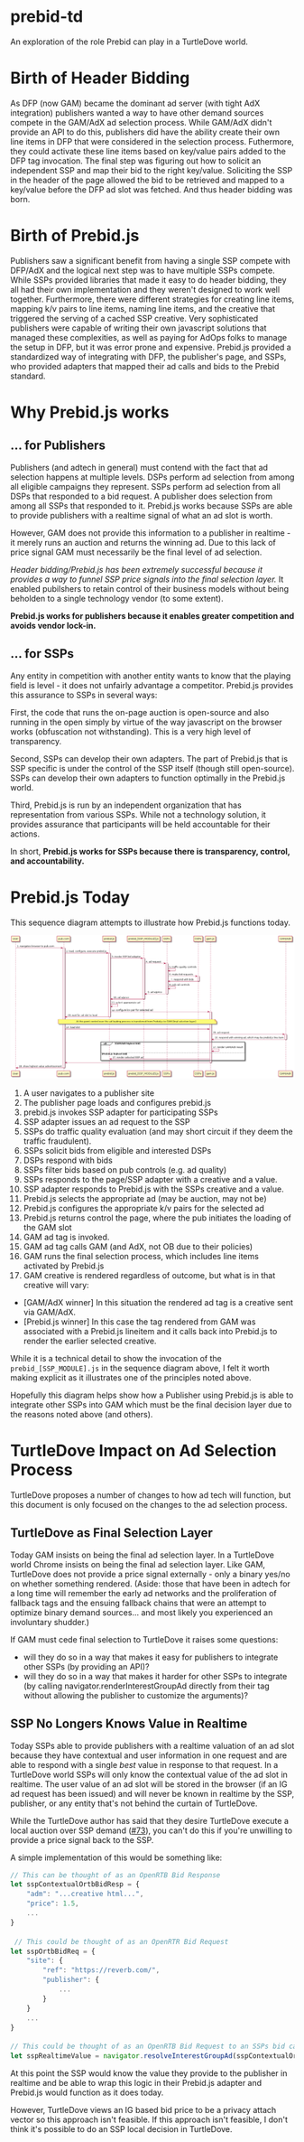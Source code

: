 # prebid-td
An exploration of the role Prebid can play in a TurtleDove world.

# Birth of Header Bidding
As DFP (now GAM) became the dominant ad server (with tight AdX integration) publishers wanted a way to have other demand sources compete in the GAM/AdX ad selection process. While GAM/AdX didn't provide an API to do this, publishers did have the ability create their own line items in DFP that were considered in the selection process. Futhermore, they could activate these line items based on key/value pairs added to the DFP tag invocation. The final step was figuring out how to solicit an independent SSP and map their bid to the right key/value. Soliciting the SSP in the header of the page allowed the bid to be retrieved and mapped to a key/value before the DFP ad slot was fetched. And thus header bidding was born.

# Birth of Prebid.js
Publishers saw a significant benefit from having a single SSP compete with DFP/AdX and the logical next step was to have multiple SSPs compete. While SSPs provided libraries that made it easy to do header bidding, they all had their own implementation and they weren't designed to work well together. Furthermore, there were different strategies for creating line items, mapping k/v pairs to line items, naming line items, and the creative that triggered the serving of a cached SSP creative. Very sophisticated publishers were capable of writing their own javascript solutions that managed these complexities, as well as paying for AdOps folks to manage the setup in DFP, but it was error prone and expensive. Prebid.js provided a standardized way of integrating with DFP, the publisher's page, and SSPs, who provided adapters that mapped their ad calls and bids to the Prebid standard.

# Why Prebid.js works
## ... for Publishers
Publishers (and adtech in general) must contend with the fact that ad selection happens at multiple levels. DSPs perform ad selection from among all eligible campaigns they represent. SSPs perform ad selection from all DSPs that responded to a bid request. A publisher does selection from among all SSPs that responded to it. Prebid.js works because SSPs are able to provide publishers with a realtime signal of what an ad slot is worth.

However, GAM does not provide this information to a publisher in realtime - it merely runs an auction and returns the winning ad. Due to this lack of price signal GAM must necessarily be the final level of ad selection.

*Header bidding/Prebid.js has been extremely successful because it provides a way to funnel SSP price signals into the final selection layer.* It enabled pubilshers to retain control of their business models without being beholden to a single technology vendor (to some extent).

**Prebid.js works for publishers because it enables greater competition and avoids vendor lock-in.**

## ... for SSPs
Any entity in competition with another entity wants to know that the playing field is level - it does not unfairly advantage a competitor. Prebid.js provides this assurance to SSPs in several ways:

First, the code that runs the on-page auction is open-source and also running in the open simply by virtue of the way javascript on the browser works (obfuscation not withstanding). This is a very high level of transparency.

Second, SSPs can develop their own adapters. The part of Prebid.js that is SSP specific is under the control of the SSP itself (though still open-source). SSPs can develop their own adapters to function optimally in the Prebid.js world.

Third, Prebid.js is run by an independent organization that has representation from various SSPs. While not a technology solution, it provides assurance that participants will be held accountable for their actions.

In short, **Prebid.js works for SSPs because there is transparency, control, and accountability.**

# Prebid.js Today
This sequence diagram attempts to illustrate how Prebid.js functions today.

![Prebid Sequence Diagram](out/prebid_statusquo/prebid_statusquo.png)

1. A user navigates to a publisher site
2. The publisher page loads and configures prebid.js
3. prebid.js invokes SSP adapter for participating SSPs
4. SSP adapter issues an ad request to the SSP
5. SSPs do traffic quality evaluation (and may short circuit if they deem the traffic fraudulent).
6. SSPs solicit bids from eligible and interested DSPs
7. DSPs respond with bids
8. SSPs filter bids based on pub controls (e.g. ad quality)
9. SSPs responds to the page/SSP adapter with a creative and a value.
10. SSP adapter responds to Prebid.js with the SSPs creative and a value.
11. Prebid.js selects the appropriate ad (may be auction, may not be)
12. Prebid.js configures the appropriate k/v pairs for the selected ad
13. Prebid.js returns control the page, where the pub initiates the loading of the GAM slot
14. GAM ad tag is invoked.
15. GAM ad tag calls GAM (and AdX, not OB due to their policies)
16. GAM runs the final selection process, which includes line items activated by Prebid.js
17. GAM creative is rendered regardless of outcome, but what is in that creative will vary:
  - [GAM/AdX winner] In this situation the rendered ad tag is a creative sent via GAM/AdX.
  - [Prebid.js winner] In this case the tag rendered from GAM was associated with a Prebid.js lineitem and it calls back into Prebid.js to render the earlier selected creative.

While it is a technical detail to show the invocation of the `prebid_[SSP_MODULE].js` in the sequence diagram above, I felt it worth making explicit as it illustrates one of the principles noted above.

Hopefully this diagram helps show how a Publisher using Prebid.js is able to integrate other SSPs into GAM which must be the final decision layer due to the reasons noted above (and others).

# TurtleDove Impact on Ad Selection Process
TurtleDove proposes a number of changes to how ad tech will function, but this document is only focused on the changes to the ad selection process.

## TurtleDove as Final Selection Layer
Today GAM insists on being the final ad selection layer. In a TurtleDove world Chrome insists on being the final ad selection layer. Like GAM, TurtleDove does not provide a price signal externally - only a binary yes/no on whether something rendered. (Aside: those that have been in adtech for a long time will remember the early ad networks and the proliferation of fallback tags and the ensuing fallback chains that were an attempt to optimize binary demand sources... and most likely you experienced an involuntary shudder.)

If GAM must cede final selection to TurtleDove it raises some questions:
* will they do so in a way that makes it easy for publishers to integrate other SSPs (by providing an API)?
* will they do so in a way that makes it harder for other SSPs to integrate (by calling navigator.renderInterestGroupAd directly from their tag without allowing the publisher to customize the arguments)?


## SSP No Longers Knows Value in Realtime
Today SSPs able to provide publishers with a realtime valuation of an ad slot because they have contextual and user information in one request and are able to respond with a single *best* value in response to that request. In a TurtleDove world SSPs will only know the contextual value of the ad slot in realtime. The user value of an ad slot will be stored in the browser (if an IG ad request has been issued) and will never be known in realtime by the SSP, publisher, or any entity that's not behind the curtain of TurtleDove.

While the TurtleDove author has said that they desire TurtleDove execute a local auction over SSP demand ([#73](https://github.com/WICG/turtledove/issues/73)), you can't do this if you're unwilling to provide a price signal back to the SSP.

A simple implementation of this would be something like:
```javascript
// This can be thought of as an OpenRTB Bid Response
let sspContextualOrtbBidResp = {
    "adm": "...creative html...",
    "price": 1.5,
    ...
}

 // This could be thought of as an OpenRTR Bid Request
let sspOrtbBidReq = {
    "site": {
        "ref": "https://reverb.com/",
        "publisher": {
            ...
        }
    }
    ...
}

// This could be thought of as an OpenRTB Bid Request to an SSPs bid cache on the browser
let sspRealtimeValue = navigator.resolveInterestGroupAd(sspContextualOrtbBidResp, sspOrtbBidReq)
```

At this point the SSP would know the value they provide to the publisher in realtime and be able to wrap this logic in their Prebid.js adapter and Prebid.js would function as it does today.

However, TurtleDove views an IG based bid price to be a privacy attach vector so this approach isn't feasible. If this approach isn't feasible, I don't think it's possible to do an SSP local decision in TurtleDove.